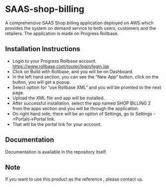 # SAAS-shop-billing
A comprehensive SAAS Shop billing application deployed on AWS which provides the system on demand service to both users, customers
and the retailers. The application is made on Progress Rollbase.

Installation Instructions
--------------------------
- Login to your Progress Rollbase account.
	https://www.rollbase.com/router/login/login.jsp
- Click on Build with Rollbase, and you will be on Dashboard.
- In the left hand section, you can see the “New App” button, click on the button, you will get a
popup.
- Select option for “use Rollbase XML” and you will be promted to the next page.
- Upload the XML file and app will be installed.
- After successful installation, select the app named SHOP BILLING 2 from the apps section and
you will be through the application.
- On right hand side, there will be an option of Settings, go to Settings ->Portals->Portal link.
- That will be the portal link for your account.

Documentation
--------------
 Documentation is available in the repository itself.

Note
--------------------
If you want to use this product as the reference , please contact us.


